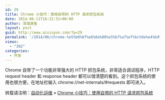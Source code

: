 ```yaml
---
id: 29
title: Chrome 小技巧：使用自带的 HTTP 请求抓包系统
date: 2014-06-11T16:22:51+00:00
author: 深海游鱼
layout: post
guid: http://www.aixiuyun.com/?p=29
permalink: '/2014/06/chrome-%e5%b0%8f%e6%8a%80%e5%b7%a7%ef%bc%9a%e4%bd%bf%e7%94%a8%e8%87%aa%e5%b8%a6%e7%9a%84-http-%e8%af%b7%e6%b1%82%e6%8a%93%e5%8c%85%e7%b3%bb%e7%bb%9f.html'
views:
  - "302"
categories:
  - 开发
---
```


Chrome 自带了一个功能非常强大的 HTTP 抓包系统，非常适合调试程序，HTTP request header 和 response header 都可以很清楚的看到。这个抓包系统的使用也很方便，在地址栏输入 chrome://net-internals/#requests 即可进入。

转载请注明：[自动化运维](http://www.wanglijie.cn) &raquo; [Chrome 小技巧：使用自带的 HTTP 请求抓包系统](http://www.wanglijie.cn/2014/06/chrome-%e5%b0%8f%e6%8a%80%e5%b7%a7%ef%bc%9a%e4%bd%bf%e7%94%a8%e8%87%aa%e5%b8%a6%e7%9a%84-http-%e8%af%b7%e6%b1%82%e6%8a%93%e5%8c%85%e7%b3%bb%e7%bb%9f.html)